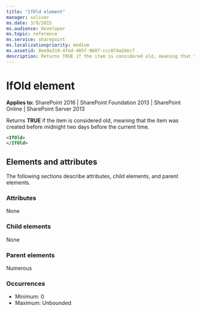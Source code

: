 ```yaml
---
title: "IfOld element"
manager: soliver
ms.date: 3/9/2015
ms.audience: Developer
ms.topic: reference
ms.service: sharepoint
ms.localizationpriority: medium
ms.assetid: 8ee9a319-4fed-405f-9607-ccc074a2dec7
description: Returns TRUE if the item is considered old, meaning that the item was created before midnight two days before the current time. 
---
```


# IfOld element

**Applies to:** SharePoint 2016 | SharePoint Foundation 2013 | SharePoint Online | SharePoint Server 2013
  
Returns **TRUE** if the item is considered old, meaning that the item was created before midnight two days before the current time. 
  
```XML
<IfOld>
</IfOld>
```

## Elements and attributes

The following sections describe attributes, child elements, and parent elements.

### Attributes

None
   
### Child elements

None
   
### Parent elements

Numerous 
   
### Occurrences

- Minimum: 0
- Maximum: Unbounded 

<br/> 
   

